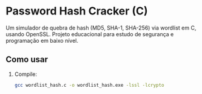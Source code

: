 # Password Hash Cracker (C)

Um simulador de quebra de hash (MD5, SHA-1, SHA-256) via wordlist em C, usando OpenSSL.
Projeto educacional para estudo de segurança e programação em baixo nível.

## Como usar

1. Compile:
   ```sh
   gcc wordlist_hash.c -o wordlist_hash.exe -lssl -lcrypto
